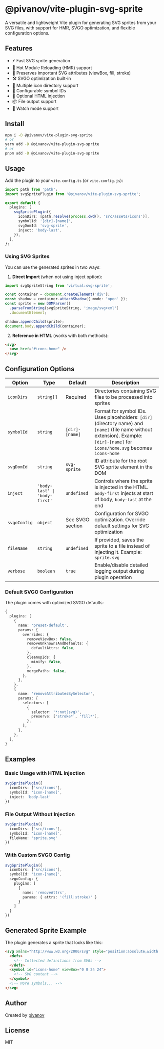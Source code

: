 # @pivanov/vite-plugin-svg-sprite

A versatile and lightweight Vite plugin for generating SVG sprites from your SVG files, with support for HMR, SVGO optimization, and flexible configuration options.

## Features

- ⚡️ Fast SVG sprite generation
- 🔄 Hot Module Reloading (HMR) support
- 🎨 Preserves important SVG attributes (viewBox, fill, stroke)
- 🛠️ SVGO optimization built-in
- 📁 Multiple icon directory support
- 🔧 Configurable symbol IDs
- 💉 Optional HTML injection
- 📦 File output support
- 👀 Watch mode support

## Install

```bash
npm i -D @pivanov/vite-plugin-svg-sprite
# or
yarn add -D @pivanov/vite-plugin-svg-sprite
# or
pnpm add -D @pivanov/vite-plugin-svg-sprite
```

## Usage

Add the plugin to your `vite.config.ts` (or `vite.config.js`):

```typescript
import path from 'path';
import svgSpritePlugin from '@pivanov/vite-plugin-svg-sprite';

export default {
  plugins: [
    svgSpritePlugin({
      iconDirs: [path.resolve(process.cwd(), 'src/assets/icons')],
      symbolId: '[dir]-[name]',
      svgDomId: 'svg-sprite',
      inject: 'body-last',
    }),
  ],
};
```

### Using SVG Sprites

You can use the generated sprites in two ways:

1. **Direct Import** (when not using inject option):
```typescript
import svgSpriteString from 'virtual:svg-sprite';

const container = document.createElement('div');
const shadow = container.attachShadow({ mode: 'open' });
const sprite = new DOMParser()
  .parseFromString(svgSpriteString, 'image/svg+xml')
  .documentElement;

shadow.appendChild(sprite);
document.body.appendChild(container);
```

2. **Reference in HTML** (works with both methods):
```html
<svg>
  <use href="#icons-home" />
</svg>
```

## Configuration Options

| Option | Type | Default | Description |
|--------|------|---------|-------------|
| `iconDirs` | `string[]` | Required | Directories containing SVG files to be processed into sprites |
| `symbolId` | `string` | `[dir]-[name]` | Format for symbol IDs. Uses placeholders: `[dir]` (directory name) and `[name]` (file name without extension). Example: `[dir]-[name]` for `icons/home.svg` becomes `icons-home` |
| `svgDomId` | `string` | `svg-sprite` | ID attribute for the root SVG sprite element in the DOM |
| `inject` | `'body-last' \| 'body-first'` | `undefined` | Controls where the sprite is injected in the HTML. `body-first` injects at start of body, `body-last` at the end |
| `svgoConfig` | `object` | See SVGO section | Configuration for SVGO optimization. Override default settings for SVG optimization |
| `fileName` | `string` | `undefined` | If provided, saves the sprite to a file instead of injecting it. Example: `sprite.svg` |
| `verbose` | `boolean` | `true` | Enable/disable detailed logging output during plugin operation |

### Default SVGO Configuration

The plugin comes with optimized SVGO defaults:

```typescript
{
  plugins: [
    {
      name: 'preset-default',
      params: {
        overrides: {
          removeViewBox: false,
          removeUnknownsAndDefaults: {
            defaultAttrs: false,
          },
          cleanupIds: {
            minify: false,
          },
          mergePaths: false,
        },
      },
    },
    {
      name: 'removeAttributesBySelector',
      params: {
        selectors: [
          {
            selector: '*:not(svg)',
            preserve: ['stroke*', 'fill*'],
          },
        ],
      },
    },
  ],
}
```

## Examples

### Basic Usage with HTML Injection

```typescript
svgSpritePlugin({
  iconDirs: ['src/icons'],
  symbolId: 'icon-[name]',
  inject: 'body-last'
})
```

### File Output Without Injection

```typescript
svgSpritePlugin({
  iconDirs: ['src/icons'],
  symbolId: 'icon-[name]',
  fileName: 'sprite.svg'
})
```

### With Custom SVGO Config

```typescript
svgSpritePlugin({
  iconDirs: ['src/icons'],
  symbolId: 'icon-[name]',
  svgoConfig: {
    plugins: [
      {
        name: 'removeAttrs',
        params: { attrs: '(fill|stroke)' }
      }
    ]
  }
})
```

## Generated Sprite Example

The plugin generates a sprite that looks like this:

```html
<svg xmlns="http://www.w3.org/2000/svg" style="position:absolute;width:0;height:0;" id="svg-sprite">
  <defs>
    <!-- Collected definitions from SVGs -->
  </defs>
  <symbol id="icons-home" viewBox="0 0 24 24">
    <!-- SVG content -->
  </symbol>
  <!-- More symbols... -->
</svg>
```

## Author

Created by [pivanov](https://github.com/pivanov)

## License

MIT

